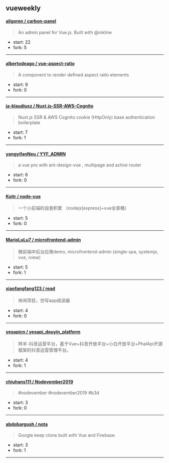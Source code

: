 ## vueweekly

#### [aligoren / carbon-panel](https://github.com/aligoren/carbon-panel)

> An admin panel for Vue.js. Built with @inkline

+ start: 22
+ fork: 5

----


#### [albertodeago / vue-aspect-ratio](https://github.com/albertodeago/vue-aspect-ratio)

> A component to render defined aspect ratio elements

+ start: 9
+ fork: 0

----


#### [ja-klaudiusz / Nuxt.js-SSR-AWS-Cognito](https://github.com/ja-klaudiusz/Nuxt.js-SSR-AWS-Cognito)

> Nuxt.js SSR & AWS Cognito cookie (HttpOnly) base authentication boilerplate

+ start: 7
+ fork: 1

----


#### [yangyifanNeu / YYF_ADMIN](https://github.com/yangyifanNeu/YYF_ADMIN)

> a vue pro with ant-design-vue , multipage and active router

+ start: 6
+ fork: 0

----


#### [Koitr / node-vue](https://github.com/Koitr/node-vue)

> 一个小前端的自我积累  （nodejs[express]+vue全家桶）

+ start: 5
+ fork: 0

----


#### [MarioLuLu7 / microfrontend-admin](https://github.com/MarioLuLu7/microfrontend-admin)

> 微前端中后台应用demo, microfrontend-admin (single-spa, systemjs, vue, iview)

+ start: 5
+ fork: 1

----


#### [xiaofangfang123 / read](https://github.com/xiaofangfang123/read)

> 休闲项目，仿写app阅读器

+ start: 4
+ fork: 0

----


#### [yesapicn / yesapi_douyin_platform](https://github.com/yesapicn/yesapi_douyin_platform)

> 羚羊-抖音运营平台，基于Vue+抖音开放平台+小白开放平台+PhalApi开源框架的抖音运营管理平台。

+ start: 4
+ fork: 1

----


#### [chiuhans111 / Nodevember2019](https://github.com/chiuhans111/Nodevember2019)

> #nodevember #nodevember2019 #b3d

+ start: 3
+ fork: 0

----


#### [abdobargush / nota](https://github.com/abdobargush/nota)

> Google keep clone built with Vue and Firebase.

+ start: 3
+ fork: 1

----

